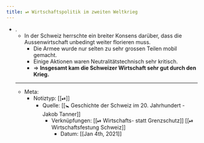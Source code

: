 ```yaml
---
title: ⏯ Wirtschaftspolitik im zweiten Weltkrieg
---
```


- .
	- In der Schweiz herrschte ein breiter Konsens darüber, dass die Aussenwirtschaft unbedingt weiter florieren muss.
		- Die Armee wurde nur selten zu sehr grossen Teilen mobil gemacht.
		- Einige Aktionen waren Neutralitätstechnisch sehr kritisch.
		- => __Insgesamt kam die Schweizer Wirtschaft sehr gut durch den Krieg.__
	- ---
	- Meta:
		- Notiztyp: [[⏯]]
			- Quelle: [[🚼 Geschichte der Schweiz im 20. Jahrhundert - Jakob Tanner]]
				- Verknüpfungen: [[⏯ Wirtschafts- statt Grenzschutz]] [[⏯ Wirtschaftsfestung Schweiz]]
					- Datum: [[Jan 4th, 2021]]